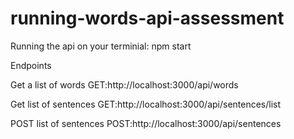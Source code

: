 # running-words-api-assessment

Running the api
on your terminial: npm start

Endpoints

Get a list of words
GET:http://localhost:3000/api/words

Get list of sentences
GET:http://localhost:3000/api/sentences/list

POST list of sentences
POST:http://localhost:3000/api/sentences
